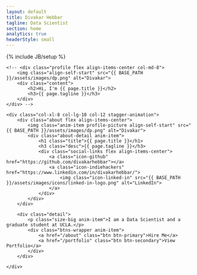 ```yaml
---
layout: default
title: Divakar Hebbar
tagline: Data Scientist
section: home
analytics: true
headerStyle: small
---
```

{% include JB/setup %}

<div class="row justify-between">

	<!-- <div class="profile flex align-items-center col-md-8">
		<img class="align-self-start" src="{{ BASE_PATH }}/assets/images/dp.png" alt="Divakar">
		<div class="content">
			<h2>Hi, I'm {{ page.title }}</h2>
			<h3>{{ page.tagline }}</h3>
		</div>
	</div> -->

	<div class="col-xl-8 col-lg-10 col-12 stagger-animation">
		<div class="about flex align-items-center">
			<img class="anim-item profile-picture align-self-start" src="{{ BASE_PATH }}/assets/images/dp.png" alt="Divakar">
			<div class="about-detail anim-item">
				<h1 class="title">{{ page.title }}</h1>
				<h3 class="desc">{{ page.tagline }}</h3>
				<div class="social-links flex align-items-center">
					<a class="icon-github" href="https://github.com/divakarhebbar"></a>
					<a class="icon-indiehackers" href="https://www.linkedin.com/in/divakarhebbar/">
						<img class="icon-linked-in" src="{{ BASE_PATH }}/assets/images/icons/linked-in-logo.png" alt="LinkedIn">
					</a>
				</div>
			</div>
		</div>

		<div class="detail">
			<p class="size-big anim-item">I am a Data Scientist and a graduate student at UCLA.</p>
			<div class="btns-wrapper anim-item">
				<a href="/about" class="btn btn-primary">Hire Me</a>
				<a href="/portfolio" class="btn btn-secondary">View Portfolio</a>
			</div>
		</div>

	</div>

</div>
